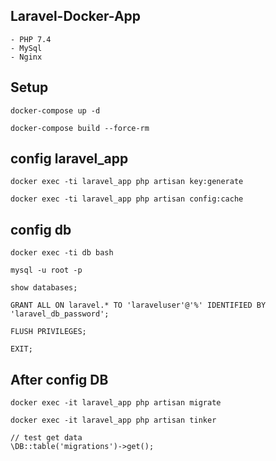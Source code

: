 ## Laravel-Docker-App
    - PHP 7.4
    - MySql
    - Nginx

## Setup
```
docker-compose up -d

docker-compose build --force-rm
```

## config laravel_app
```
docker exec -ti laravel_app php artisan key:generate

docker exec -ti laravel_app php artisan config:cache
```

## config db
```
docker exec -ti db bash

mysql -u root -p

show databases;

GRANT ALL ON laravel.* TO 'laraveluser'@'%' IDENTIFIED BY 'laravel_db_password';

FLUSH PRIVILEGES;

EXIT;
```

## After config DB
```
docker exec -it laravel_app php artisan migrate

docker exec -it laravel_app php artisan tinker

// test get data
\DB::table('migrations')->get();
```